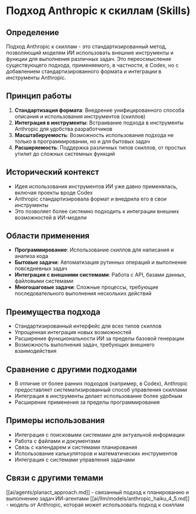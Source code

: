 # Подход Anthropic к скиллам (Skills)

## Определение

Подход Anthropic к скиллам - это стандартизированный метод, позволяющий моделям ИИ использовать внешние инструменты и функции для выполнения различных задач. Это переосмысление существующего подхода, применяемого, в частности, в Codex, но с добавлением стандартизированного формата и интеграции в инструменты Anthropic.

## Принцип работы

1. **Стандартизация формата**: Внедрение унифицированного способа описания и использования инструментов (скиллов)
2. **Интеграция в инструменты**: Встраивание подхода в инструменты Anthropic для удобства разработчиков
3. **Масштабируемость**: Возможность использования подхода не только в программировании, но и для бытовых задач
4. **Расширяемость**: Поддержка различных типов скиллов, от простых утилит до сложных системных функций

## Исторический контекст

- Идея использования инструментов ИИ уже давно применялась, включая проекты вроде Codex
- Anthropic стандартизировала формат и внедрила его в свои инструменты
- Это позволяет более системно подходить к интеграции внешних возможностей в ИИ-модели

## Области применения

- **Программирование**: Использование скиллов для написания и анализа кода
- **Бытовые задачи**: Автоматизация рутинных операций и выполнение повседневных задач
- **Интеграция с внешними системами**: Работа с API, базами данных, файловыми системами
- **Многошаговые задачи**: Сложные процессы, требующие последовательного выполнения нескольких действий

## Преимущества подхода

- Стандартизированный интерфейс для всех типов скиллов
- Упрощенная интеграция новых возможностей
- Расширение функциональности ИИ за пределы базовой генерации
- Возможность выполнения задач, требующих внешнего взаимодействия

## Сравнение с другими подходами

- В отличие от более ранних подходов (например, в Codex), Anthropic предоставляет систематизированный способ управления скиллами
- Интеграция в инструменты делает использование более удобным
- Расширение применения за пределы программирования

## Примеры использования

- Интеграция с поисковыми системами для актуальной информации
- Работа с файлами и документами
- Связь с календарем и системами планирования
- Использование калькуляторов и математических инструментов
- Интеграция с системами управления задачами

## Связи с другими темами

[[ai/agents/planact_approach.md]] - связанный подход к планированию и выполнению задач ИИ-агентами
[[ai/llm/models/anthropic_haiku_4_5.md]] - модель от Anthropic, которая может использовать подход к скиллам